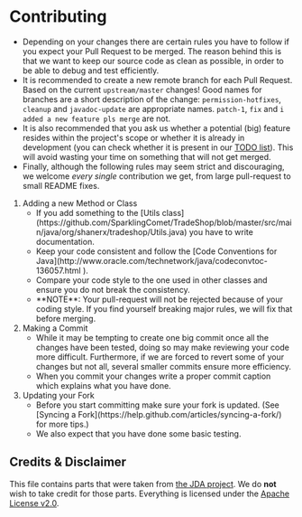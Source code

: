 # Contributing

* Depending on your changes there are certain rules you have to follow if you expect your Pull Request to be merged. The reason behind 
  this is that we want to keep our source code as clean as possible, in order to be able to debug and test efficiently.
* It is recommended to create a new remote branch for each Pull Request. Based on the current `upstream/master` changes! Good names for
  branches are a short description of the change: ``permission-hotfixes``, ``cleanup`` and ``javadoc-update`` are appropriate names.
  ``patch-1``, ``fix`` and ``i added a new feature pls merge`` are not.
* It is also recommended that you ask us whether a potential (big) feature resides within the project's scope or whether it is already 
  in development (you can check whether it is present in our [TODO list](https://github.com/SparklingComet/TradeShop/projects/1?)).
  This will avoid wasting your time on something that will not get merged.
* Finally, although the following rules may seem strict and discouraging, we welcome *every single* contribution we get, from large pull-request to small README fixes.

<ol>
  <li>Adding a new Method or Class
    <ul>
      <li>If you add something to the [Utils class](https://github.com/SparklingComet/TradeShop/blob/master/src/main/java/org/shanerx/tradeshop/Utils.java) you have to write documentation.</li>
      <li>Keep your code consistent and follow the [Code Conventions for Java](http://www.oracle.com/technetwork/java/codeconvtoc-136057.html
        ).</li>
      <li>Compare your code style to the one used in other classes and ensure you do not break the consistency.</li>
      <li>**NOTE**: Your pull-request will not be rejected because of your coding style. If you find yourself breaking major rules, we will fix that before merging.</li>
    </ul>
  </li>
  <li>Making a Commit
    <ul>
      <li>While it may be tempting to create one big commit once all the changes have been tested, doing so may make reviewing your code more difficult. Furthermore, if we are forced to revert some of your changes but not all, several smaller commits ensure more efficiency.</li>
      <li>When you commit your changes write a proper commit caption which explains what you have done.</li>
    </ul>
  </li>
  <li>Updating your Fork
    <ul>
      <li>Before you start committing make sure your fork is updated. (See [Syncing a Fork](https://help.github.com/articles/syncing-a-fork/) for more tips.)</li>
      <li>We also expect that you have done some basic testing.</li>
    </ul>
  </li>
</ol>

## Credits & Disclaimer

This file contains parts that were taken from [the JDA project](https://github.com/DV8FromTheWorld/JDA).
We do **not** wish to take credit for those parts.
Everything is licensed under the [Apache License v2.0](https://github.com/SparklingComet/TradeShop/blob/master/LICENSE).
